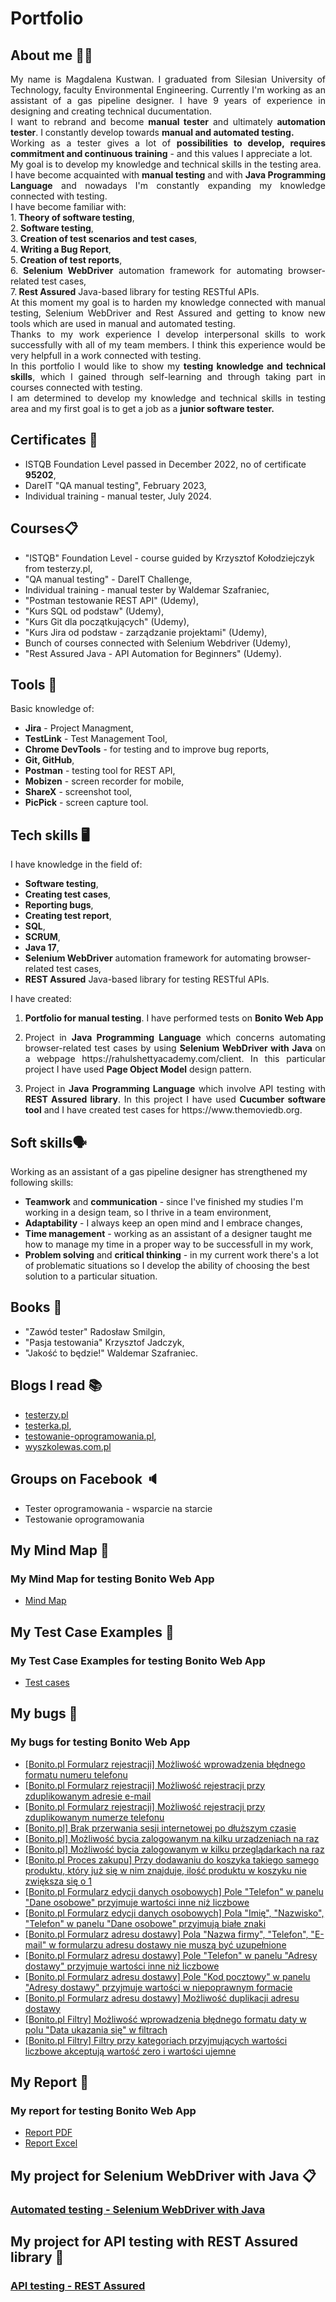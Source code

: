 # Portfolio
## About me 👱‍♀️
<p align="justify">My name is Magdalena Kustwan. I graduated from Silesian University of Technology, faculty Environmental Engineering. Currently I'm working as an assistant of a gas pipeline designer. I have 9 years of experience in designing and creating technical ducumentation.
<br>I want to rebrand and become <strong>manual tester</strong> and ultimately <strong>automation tester</strong>. I constantly develop towards <strong>manual and automated testing.</strong>
<br>Working as a tester gives a lot of <strong>possibilities to develop, requires commitment and continuous training</strong> - and this values I appreciate a lot.
<br>My goal is to develop my knowledge and technical skills in the testing area.
<br>I have become acquainted with <strong>manual testing</strong> and with <strong>Java Programming Language</strong> and nowadays I'm constantly expanding my knowledge connected with testing.
<br>I have become familiar with:
<br>1.<strong> Theory of software testing</strong>,
<br>2.<strong> Software testing</strong>,
<br>3.<strong> Creation of test scenarios and test cases</strong>,
<br>4.<strong> Writing a Bug Report</strong>,
<br>5.<strong> Creation of test reports</strong>,
<br>6.<strong> Selenium WebDriver</strong> automation framework for automating browser-related test cases,
<br>7.<strong> Rest Assured</strong> Java-based library for testing RESTful APIs.
<br>At this moment my goal is to harden my knowledge connected with manual testing, Selenium WebDriver and Rest Assured and getting to know new tools which are used in manual and automated testing.
<br>Thanks to my work experience I develop interpersonal skills to work successfully with all of my team members. I think this experience would be very helpfull in a work connected with testing.
<br>In this portfolio I would like to show my <strong>testing knowledge and technical skills</strong>, which I gained through self-learning and through taking part in courses connected with testing.
<br>I am determined to develop my knowledge and technical skills in testing area and my first goal is to get a job as a <strong>junior software tester.</strong></p> 

## Certificates 📜
* ISTQB Foundation Level passed in December 2022, no of certificate <strong>95202</strong>,
* DareIT "QA manual testing", February 2023,
* Individual training - manual tester, July 2024.
## Courses📋
* "ISTQB" Foundation Level - course guided by Krzysztof Kołodziejczyk from testerzy.pl,
* "QA manual testing" - DareIT Challenge,
* Individual training - manual tester by Waldemar Szafraniec,
* "Postman testowanie REST API" (Udemy),
* "Kurs SQL od podstaw" (Udemy),
* "Kurs Git dla początkujących" (Udemy),
* "Kurs Jira od podstaw - zarządzanie projektami" (Udemy),
* Bunch of courses connected with Selenium Webdriver (Udemy),
* "Rest Assured Java - API Automation for Beginners" (Udemy). 
## Tools 🔧
Basic knowledge of:
* <strong>Jira</strong> - Project Managment,
* <strong>TestLink</strong> - Test Management Tool,
* <strong>Chrome DevTools</strong> - for testing and to improve bug reports,
* <strong>Git, GitHub</strong>,
* <strong>Postman</strong> - testing tool for REST API,
* <strong>Mobizen</strong> - screen recorder for mobile,
* <strong>ShareX</strong> - screenshot tool,
* <strong>PicPick</strong> - screen capture tool.

## Tech skills 🖥
I have knowledge in the field of:
* <strong>Software testing</strong>,
* <strong>Creating test cases</strong>,
* <strong>Reporting bugs</strong>,
* <strong>Creating test report</strong>,
* <strong>SQL</strong>,
* <strong>SCRUM</strong>,
* <strong>Java 17</strong>,
* <strong>Selenium WebDriver</strong> automation framework for automating browser-related test cases,
* <strong>REST Assured</strong> Java-based library for testing RESTful APIs.

I have created:
1. <p align="justify"><strong>Portfolio for manual testing</strong>. I have performed tests on <strong>Bonito Web App</strong></p>
1. <p align="justify">Project in <strong>Java Programming Language</strong> which concerns automating browser-related test cases by using <strong>Selenium WebDriver with Java </strong>on a webpage https://rahulshettyacademy.com/client. In this particular project I have used <strong>Page Object Model</strong> design pattern.</p>
2. <p align="justify">Project in <strong>Java Programming Language</strong> which involve API testing with <strong>REST Assured library</strong>. In this project I have used <strong>Cucumber software tool</strong> and I have created test cases for https://www.themoviedb.org.</p>

## Soft skills🗣️
Working as an assistant of a gas pipeline designer has strengthened my following skills:
* <strong>Teamwork</strong> and <strong>communication</strong> - since I've finished my studies I'm working in a design team, so I thrive in a team environment,
* <strong>Adaptability</strong> - I always keep an open mind and I embrace changes,
* <strong>Time management</strong> - working as an assistant of a designer taught me how to manage my time in a proper way to be successfull in my work,
* <strong>Problem solving</strong> and <strong>critical thinking</strong> - in my current work there's a lot of problematic situations so I develop the ability of choosing the best solution to a particular situation.
## Books 📖
* "Zawód tester" Radosław Smilgin,
* "Pasja testowania" Krzysztof Jadczyk,
* "Jakość to będzie!" Waldemar Szafraniec.
## Blogs I read 📚
* <a href="http://testerzy.pl/" target="_blank" rel="noopener">testerzy.pl</a>
* [testerka.pl](https://testerka.pl),
* [testowanie-oprogramowania.pl](https://testowanie-oprogramowania.pl/blog/),
* [wyszkolewas.com.pl](https://www.wyszkolewas.com.pl/blog/)
## Groups on Facebook :speaker:
* Tester oprogramowania - wsparcie na starcie
* Testowanie oprogramowania
##  My Mind Map :milky_way:
### My Mind Map for testing Bonito Web App
* [Mind Map](https://drive.google.com/file/d/1SiH0awtUdy8M07tnhN_ETKIY7hcF6J-M/view?usp=drive_link)
##  My Test Case Examples :notebook_with_decorative_cover:
### My Test Case Examples for testing Bonito Web App
* [Test cases](https://drive.google.com/file/d/1Ss9hLJzikIKU44xxmkLeWAM-9RKv3QeA/view?usp=drive_link)
##  My bugs :bug:
### My bugs for testing Bonito Web App
* [[Bonito.pl Formularz rejestracji] Możliwość wprowadzenia błędnego formatu numeru telefonu](https://drive.google.com/file/d/1RsyaOGIA-Wld6isI-jBmCcKvZd8sptQq/view?usp=drive_link)
* [[Bonito.pl Formularz rejestracji] Możliwość rejestracji przy zduplikowanym adresie e-mail](https://drive.google.com/file/d/1t5zps5TwRjpsFaOzV9lC4GXSHiFAjEmZ/view?usp=drive_link)
* [[Bonito.pl Formularz rejestracji] Możliwość rejestracji przy zduplikowanym numerze telefonu](https://drive.google.com/file/d/18XvAuDzkVmNP3fn82eYi7CYqFpStaMk4/view?usp=drive_link)
* [[Bonito.pl] Brak przerwania sesji internetowej po dłuższym czasie](https://drive.google.com/file/d/1RWIqaPIJeNAfDm3aq00NkpWE-7wmCHGO/view?usp=drive_link)
* [[Bonito.pl] Możliwość bycia zalogowanym na kilku urządzeniach na raz](https://drive.google.com/file/d/1pT_ce7kaR4hblHXCKxSFoN0hCrpvGGUx/view?usp=drive_link)
* [[Bonito.pl] Możliwość bycia zalogowanym w kilku przeglądarkach na raz](https://drive.google.com/file/d/17_XCNpf_hS8JfmnyWnCYxTfP7873y4jr/view?usp=drive_link)
* [[Bonito.pl Proces zakupu] Przy dodawaniu do koszyka takiego samego produktu, który już się w nim znajduje, ilość produktu w koszyku nie zwiększa się o 1](https://drive.google.com/file/d/1tFPhj1bDunrJ511TSF-WgAHGqHDSGUZG/view?usp=drive_link)
* [[Bonito.pl Formularz edycji danych osobowych] Pole "Telefon" w panelu "Dane osobowe" przyjmuje wartości inne niż liczbowe](https://drive.google.com/file/d/1a1JXFeY_BZbASdXJNiJD3gR1pCNNA-Tg/view?usp=drive_link)
* [[Bonito.pl Formularz edycji danych osobowych] Pola "Imię", "Nazwisko", "Telefon" w panelu "Dane osobowe" przyjmują białe znaki](https://drive.google.com/file/d/11012LeXbdtV6kELPDF6384n66k8dz1en/view?usp=drive_link)
* [[Bonito.pl Formularz adresu dostawy] Pola "Nazwa firmy", "Telefon", "E-mail" w formularzu adresu dostawy nie muszą być uzupełnione](https://drive.google.com/file/d/1Xwmp_qoCmNNNi2FJP6eeuU5c07hEiZu8/view?usp=drive_link)
* [[Bonito.pl Formularz adresu dostawy] Pole "Telefon" w panelu "Adresy dostawy" przyjmuje wartości inne niż liczbowe](https://drive.google.com/file/d/1_L87SnwdjH2Gx7DOEiU9mX0SCu0L-tRb/view?usp=drive_link)
* [[Bonito.pl Formularz adresu dostawy] Pole "Kod pocztowy" w panelu "Adresy dostawy" przyjmuje wartości w niepoprawnym formacie](https://drive.google.com/file/d/1QWX-JLmWkZxgPYdwo7tYgwiJPMxpS3p_/view?usp=drive_link)
* [[Bonito.pl Formularz adresu dostawy] Możliwość duplikacji adresu dostawy](https://drive.google.com/file/d/1zUzsdMhGXL5Zw5EC7QB65iDdCX7zPYtN/view?usp=drive_link)
* [[Bonito.pl Filtry] Możliwość wprowadzenia błędnego formatu daty w polu "Data ukazania się" w filtrach](https://drive.google.com/file/d/1l_e4eVpwE3b9lSxVYPt4pAPA6K7maPWA/view?usp=drive_link)
* [[Bonito.pl Filtry] Filtry przy kategoriach przyjmujących wartości liczbowe akceptują wartość zero i wartości ujemne](https://drive.google.com/file/d/18-FHbsNZPiWcdtHdckIB6rPQ5EmSireV/view?usp=drive_link)
##  My Report :page_with_curl:
### My report for testing Bonito Web App
* [Report PDF](https://drive.google.com/file/d/1xO8NXEh7X5dY9FdCgoWJsPjXD95NsW_R/view?usp=drive_link)
* [Report Excel](https://docs.google.com/spreadsheets/d/1i1m2F7Nacsb355RMRLeRaLnygESwk5ac/edit?usp=drive_link&ouid=107223982613391859063&rtpof=true&sd=true)
## My project for Selenium WebDriver with Java :clipboard:
### [Automated testing - Selenium WebDriver with Java](https://github.com/MKustwan/SeleniumWebDriver)
## My project for API testing with REST Assured library :page_facing_up:
### [API testing - REST Assured](https://github.com/MKustwan/RestAssured)
